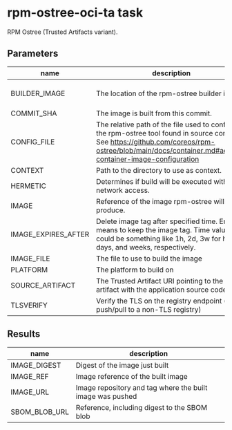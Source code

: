 # rpm-ostree-oci-ta task

RPM Ostree (Trusted Artifacts variant).

## Parameters
|name|description|default value|required|
|---|---|---|---|
|BUILDER_IMAGE|The location of the rpm-ostree builder image.|quay.io/redhat-user-workloads/project-sagano-tenant/ostree-builder/ostree-builder-fedora-38:d124414a81d17f31b1d734236f55272a241703d7|false|
|COMMIT_SHA|The image is built from this commit.|""|false|
|CONFIG_FILE|The relative path of the file used to configure the rpm-ostree tool found in source control. See https://github.com/coreos/rpm-ostree/blob/main/docs/container.md#adding-container-image-configuration|""|false|
|CONTEXT|Path to the directory to use as context.|.|false|
|HERMETIC|Determines if build will be executed without network access.|false|false|
|IMAGE|Reference of the image rpm-ostree will produce.||true|
|IMAGE_EXPIRES_AFTER|Delete image tag after specified time. Empty means to keep the image tag. Time values could be something like 1h, 2d, 3w for hours, days, and weeks, respectively.|""|false|
|IMAGE_FILE|The file to use to build the image||true|
|PLATFORM|The platform to build on||true|
|SOURCE_ARTIFACT|The Trusted Artifact URI pointing to the artifact with the application source code.||true|
|TLSVERIFY|Verify the TLS on the registry endpoint (for push/pull to a non-TLS registry)|true|false|

## Results
|name|description|
|---|---|
|IMAGE_DIGEST|Digest of the image just built|
|IMAGE_REF|Image reference of the built image|
|IMAGE_URL|Image repository and tag where the built image was pushed|
|SBOM_BLOB_URL|Reference, including digest to the SBOM blob|

